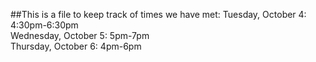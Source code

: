 ##This is a file to keep track of times we have met:
Tuesday, October 4: 4:30pm-6:30pm <br />
Wednesday, October 5: 5pm-7pm <br />
Thursday, October 6: 4pm-6pm


